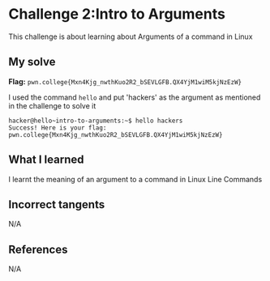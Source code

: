 # Challenge 2:Intro to Arguments
This challenge is about learning about Arguments of a command in Linux

## My solve
**Flag:** `pwn.college{Mxn4Kjg_nwthKuo2R2_bSEVLGFB.QX4YjM1wiM5kjNzEzW}`

I used the command `hello` and put 'hackers' as the argument as mentioned in the challenge to solve it
```
hacker@hello~intro-to-arguments:~$ hello hackers
Success! Here is your flag:
pwn.college{Mxn4Kjg_nwthKuo2R2_bSEVLGFB.QX4YjM1wiM5kjNzEzW}
```

## What I learned
I learnt the meaning of an argument to a command in Linux Line Commands

## Incorrect tangents 
N/A

## References 
N/A

